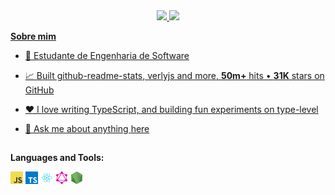 
<div align="center">
  <a href="https://github.com/Andre-Bigaran">
  <img height="180em"  src="https://github-readme-stats.vercel.app/api?username=Andre-Bigaran&show_icons=true&theme=buefy&include_all_commits=true&count_private=true"/>
  <img height="180em"  src="https://github-readme-stats.vercel.app/api/top-langs/?username=Andre-Bigaran&layout=compact&langs_count=7&theme=buefy"/>
</div>

**Sobre mim**

- 💼 Estudante de Engenharia de Software

- 📈 Built github-readme-stats, verlyjs and more, **50m+** hits • **31K** stars on GitHub

- ❤️ I love writing TypeScript, and building fun experiments on type-level

- 💬 Ask me about anything [here](https://github.com/anuraghazra/anuraghazra/issues)

##

**Languages and Tools:**  

<code><img height="20" src="https://raw.githubusercontent.com/github/explore/80688e429a7d4ef2fca1e82350fe8e3517d3494d/topics/javascript/javascript.png"></code>
<code><img height="20" src="https://raw.githubusercontent.com/github/explore/80688e429a7d4ef2fca1e82350fe8e3517d3494d/topics/typescript/typescript.png"></code>
<code><img height="20" src="https://raw.githubusercontent.com/github/explore/80688e429a7d4ef2fca1e82350fe8e3517d3494d/topics/react/react.png"></code>
<code><img height="20" src="https://raw.githubusercontent.com/github/explore/5c058a388828bb5fde0bcafd4bc867b5bb3f26f3/topics/graphql/graphql.png"></code>
<code><img height="20" src="https://raw.githubusercontent.com/github/explore/80688e429a7d4ef2fca1e82350fe8e3517d3494d/topics/nodejs/nodejs.png"></code>    

##


 
##



